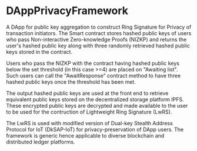 # DAppPrivacyFramework
A DApp for public key aggregation to construct Ring Signature for Privacy of transaction initiators.
The Smart contract stores hashed public keys of users who pass Non-interactive Zero-knowledge Proofs (NIZKP) and returns the user's hashed public key along with three randomly retrieved hashed public keys stored in the contract.

Users who pass the NIZKP with the contract having hashed public keys below the set threshold (in this case >=4) are placed on "Awaiting list". Such users can call the "AwaitResponse" contract method to have three hashed public keys once the threshold has been met.

The output hashed public keys are used at the front end to retrieve equivalent public keys stored on the decentralized storage platform IPFS. These encrypted public keys are decrypted and made available to the user to be used for the contruction of Lightweight Ring Signature (LwRS). 

The LwRS is used with modified version of Dual-key Stealth Address Protocol for IoT (DkSAP-IoT) for privacy-preservation of DApp users. The framework is generic hence applicable to diverse blockchain and distributed ledger platforms.  

